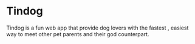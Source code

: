 # Tindog
Tindog is a fun web app that provide dog lovers with the fastest , easiest way to meet other pet parents and their god counterpart.
